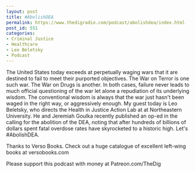 ```yaml
---
layout: post
title: #AbolishDEA
permalink: https://www.thedigradio.com/podcast/abolishdea/index.html
post_id: 551
categories: 
- Criminal Justice
- Healthcare
- Leo Beletsky
- Podcast
---
```


The United States today exceeds at perpetually waging wars that it are destined to fail to meet their purported objectives. The War on Terror is one such war. The War on Drugs is another. In both cases, failure never leads to much official questioning of the war let alone a repudiation of its underlying wisdom. The conventional wisdom is always that the war just hasn't been waged in the right way, or aggressively enough. My guest today is Leo Beletsky, who directs the Health in Justice Action Lab at at Northeastern University. He and Jeremiah Goulka recently published an op-ed in the 
 calling for the abolition of the DEA, noting that after hundreds of billions of dollars spent fatal overdose rates have skyrocketed to a historic high. Let's #AbolishDEA.

Thanks to Verso Books. Check out a huge catalogue of excellent left-wing books at versobooks.com

Please support this podcast with money at Patreon.com/TheDig